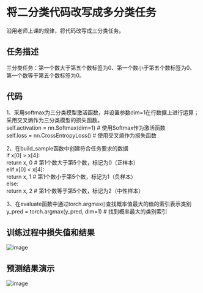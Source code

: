 # 将二分类代码改写成多分类任务    
沿用老师上课的规律，将代码改写成三分类任务。   
  
## 任务描述  
三分类任务：第一个数大于第五个数标签为0、第一个数小于第五个数标签为0、第一个数等于第五个数标签为0。  
  
## 代码  
1、采用softmax为三分类模型激活函数，并设置参数dim=1在行数据上进行运算；采用交叉熵作为三分类模型的损失函数。  
          self.activation = nn.Softmax(dim=1)  # 使用Softmax作为激活函数  
          self.loss = nn.CrossEntropyLoss()  # 使用交叉熵作为损失函数  
            
2、在build_sample函数中创建符合任务要求的数据  
          if x[0] > x[4]:  
            return x, 0  # 第1个数大于第5个数，标记为0（正样本）  
          elif x[0] < x[4]:  
            return x, 1  # 第1个数小于第5个数，标记为1（负样本）  
          else:  
            return x, 2  # 第1个数等于第5个数，标记为2（中性样本）   
              
3、在evaluate函数中通过torch.argmax()查找概率值最大的值的索引表示类别  
          y_pred = torch.argmax(y_pred, dim=1)  # 找到概率最大的类别索引  
  
## 训练过程中损失值和结果    
![image](https://github.com/JhxCUGBCS/badou-jingpin/blob/main/91-%E5%A7%9C%E9%B9%A4%E7%A5%A5/week2/%E4%B8%89%E5%88%86%E7%B1%BB%E6%8D%9F%E5%A4%B1%E5%80%BC%E5%92%8C%E7%BB%93%E6%9E%9C.png)
  
## 预测结果演示  
![image](https://github.com/JhxCUGBCS/badou-jingpin/blob/main/91-%E5%A7%9C%E9%B9%A4%E7%A5%A5/week2/%E8%BF%90%E8%A1%8C%E7%BB%93%E6%9E%9C.jpg)
